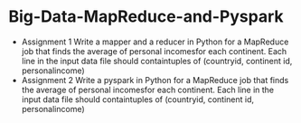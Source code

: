 # Big-Data-MapReduce-and-Pyspark
- Assignment 1 
  Write a mapper and a reducer in Python for a MapReduce job that finds the average of personal incomesfor each continent. Each line in the input data file should containtuples of (countryid, continent id, personalincome)
- Assignment 2 
  Write a pyspark in Python for a MapReduce job that finds the average of personal incomesfor each continent. Each line in the input data file should containtuples of (countryid, continent id, personalincome)
